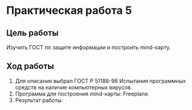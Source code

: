# Практическая работа 5

## Цель работы
Изучить ГОСТ по защите информации и построить mind-карту.

## Ход работы 

1. Для описания выбрал ГОСТ Р 51188-98 Испытания программных средств на наличие компьютерных вирусов.
2. Программа для построения mind-карты: Freeplane.
3. Результат работы.

